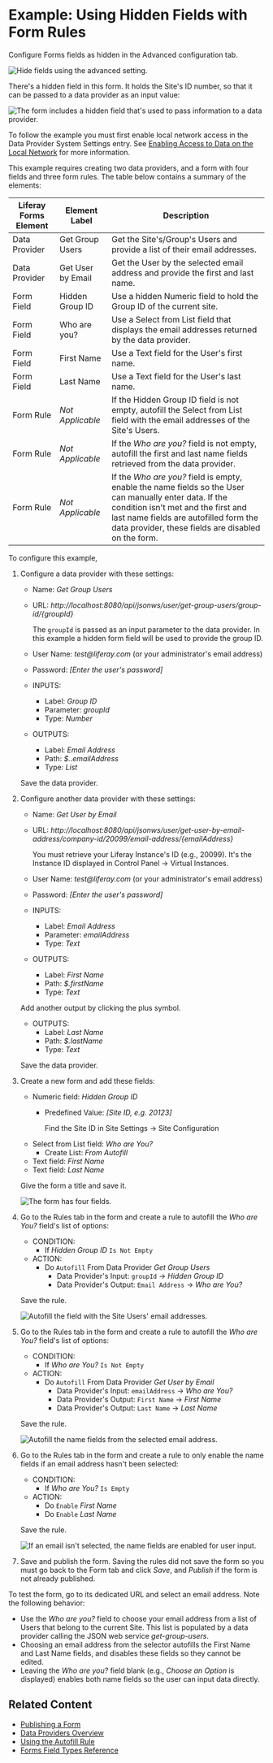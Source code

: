 # Example: Using Hidden Fields with Form Rules

Configure Forms fields as hidden in the Advanced configuration tab.

![Hide fields using the advanced setting.](./example-using-hidden-fields-with-form-rules/images/06.png)

There's a hidden field in this form. It holds the Site's ID number, so that it can be passed to a data provider as an input value:

![The form includes a hidden field that's used to pass information to a data provider.](./example-using-hidden-fields-with-form-rules/images/05.gif)

To follow the example you must first enable local network access in the Data Provider System Settings entry. See [Enabling Access to Data on the Local Network](../data-providers/using-the-rest-data-provider-to-populate-form-options.md#enabling-access-to-data-on-the-local-network) for more information.

This example requires creating two data providers, and a form with four fields and three form rules. The table below contains a summary of the elements:

| Liferay Forms Element | Element Label | Description
| ------------- | ---------------  | ----------------------------------------------------------------------- |
| Data Provider | Get Group Users  | Get the Site's/Group's Users and provide a list of their email addresses.
| Data Provider | Get User by Email | Get the User by the selected email address and provide the first and last name.
| Form Field    | Hidden Group ID  | Use a hidden Numeric field to hold the Group ID of the current site.
| Form Field    | Who are you?     | Use a Select from List field that displays the email addresses returned by the data provider.
| Form Field    | First Name        | Use a Text field for the User's first name.
| Form Field    | Last Name         | Use a Text field for the User's last name.
| Form Rule     | _Not Applicable_  | If the Hidden Group ID field is not empty, autofill the Select from List field with the email addresses of the Site's Users.
| Form Rule     | _Not Applicable_  | If the _Who are you?_ field is not empty, autofill the first and last name fields retrieved from the data provider.
| Form Rule     | _Not Applicable_  | If the _Who are you?_ field is empty, enable the name fields so the User can manually enter data. If the condition isn't met and the first and last name fields are autofilled form the data provider, these fields are disabled on the form.

To configure this example,

1. Configure a data provider with these settings:
    - Name: _Get Group Users_
    - URL: _http://localhost:8080/api/jsonws/user/get-group-users/group-id/{groupId}_

        The `groupId` is passed as an input parameter to the data provider. In this example a hidden form field will be used to provide the group ID.

    - User Name: _test@liferay.com_ (or your administrator's email address)
    - Password: _[Enter the user's password]_
    - INPUTS:
        - Label: _Group ID_
        - Parameter: _groupId_
        - Type: _Number_
    - OUTPUTS:
        - Label: _Email Address_
        - Path: _$..emailAddress_
        - Type: _List_

    Save the data provider.

1. Configure another data provider with these settings:
    - Name: _Get User by Email_
    - URL: _http://localhost:8080/api/jsonws/user/get-user-by-email-address/company-id/20099/email-address/{emailAddress}_

        You must retrieve your Liferay Instance's ID (e.g., 20099). It's the Instance ID displayed in Control Panel &rarr; Virtual Instances.

    - User Name: _test@liferay.com_ (or your administrator's email address)
    - Password: _[Enter the user's password]_
    - INPUTS:
        - Label: _Email Address_
        - Parameter: _emailAddress_
        - Type: _Text_
    - OUTPUTS:
        - Label: _First Name_
        - Path: _$.firstName_
        - Type: _Text_

    Add another output by clicking the plus symbol.
    - OUTPUTS:
        - Label: _Last Name_
        - Path: _$.lastName_
        - Type: _Text_

    Save the data provider.

1. Create a new form and add these fields:
    - Numeric field: _Hidden Group ID_
        - Predefined Value: _[Site ID, e.g. 20123]_

            Find the Site ID in Site Settings &rarr; Site Configuration
    - Select from List field: _Who are You?_
        - Create List: _From Autofill_
    - Text field: _First Name_
    - Text field: _Last Name_

    Give the form a title and save it.

    ![The form has four fields.](./example-using-hidden-fields-with-form-rules/images/01.png)

1. Go to the Rules tab in the form and create a rule to autofill the _Who are You?_ field's list of options:
    - CONDITION:
        - If _Hidden Group ID_ `Is Not Empty`
    - ACTION:
        - Do `Autofill` From Data Provider _Get Group Users_
            - Data Provider's Input: `groupId` &rarr; _Hidden Group ID_
            - Data Provider's Output: `Email Address` &rarr; _Who are You?_

    Save the rule.

    ![Autofill the field with the Site Users' email addresses.](./example-using-hidden-fields-with-form-rules/images/02.png)

1. Go to the Rules tab in the form and create a rule to autofill the _Who are You?_ field's list of options:
    - CONDITION:
        - If _Who are You?_ `Is Not Empty`
    - ACTION:
        - Do `Autofill` From Data Provider _Get User by Email_
            - Data Provider's Input: `emailAddress` &rarr; _Who are You?_
            - Data Provider's Output: `First Name` &rarr; _First Name_
            - Data Provider's Output: `Last Name` &rarr; _Last Name_

    Save the rule.

    ![Autofill the name fields from the selected email address.](./example-using-hidden-fields-with-form-rules/images/03.png)

1. Go to the Rules tab in the form and create a rule to only enable the name fields if an email address hasn't been selected:
    - CONDITION:
        - If _Who are You?_ `Is Empty`
    - ACTION:
        - Do `Enable` _First Name_
        - Do `Enable` _Last Name_

    Save the rule.

    ![If an email isn't selected, the name fields are enabled for user input.](./example-using-hidden-fields-with-form-rules/images/04.png)

1. Save and publish the form. Saving the rules did not save the form so you must go back to the Form tab and click _Save_, and _Publish_ if the form is not already published.


To test the form, go to its dedicated URL and select an email address. Note the following behavior:

- Use the _Who are you?_ field to choose your email address from a list of Users that belong to the current Site. This list is populated by a data provider calling the JSON web service _get-group-users_.
- Choosing an email address from the selector autofills the First Name and Last Name fields, and disables these fields so they cannot be edited.
- Leaving the _Who are you?_ field blank (e.g., _Choose an Option_ is displayed) enables both name fields so the user can input data directly.

## Related Content

- [Publishing a Form](../creating-and-managing-forms/creating-forms.md#publishing-a-form)
- [Data Providers Overview](../data-providers/data-providers-overview.md)
- [Using the Autofill Rule](./using-the-autofill-rule.md)
- [Forms Field Types Reference](../creating-and-managing-forms/forms-field-types-reference.md)
